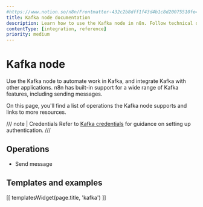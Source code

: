 ```yaml
---
#https://www.notion.so/n8n/Frontmatter-432c2b8dff1f43d4b1c8d20075510fe4
title: Kafka node documentation
description: Learn how to use the Kafka node in n8n. Follow technical documentation to integrate Kafka node into your workflows.
contentType: [integration, reference]
priority: medium
---
```


# Kafka node

Use the Kafka node to automate work in Kafka, and integrate Kafka with other applications. n8n has built-in support for a wide range of Kafka features, including sending messages. 

On this page, you'll find a list of operations the Kafka node supports and links to more resources.

/// note | Credentials
Refer to [Kafka credentials](/integrations/builtin/credentials/kafka.md) for guidance on setting up authentication. 
///

## Operations

- Send message

## Templates and examples

<!-- see https://www.notion.so/n8n/Pull-in-templates-for-the-integrations-pages-37c716837b804d30a33b47475f6e3780 -->
[[ templatesWidget(page.title, 'kafka') ]]
